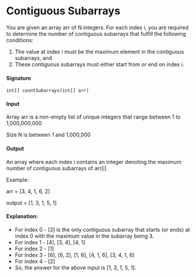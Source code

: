 # Contiguous Subarrays

You are given an array arr of N integers. For each index i, you are required to determine the number of contiguous subarrays that fulfill the following conditions:

1. The value at index i must be the maximum element in the contiguous subarrays, and
2. These contiguous subarrays must either start from or end on index i.

#### Signature
```int[] countSubarrays(int[] arr)```


#### Input

Array arr is a non-empty list of unique integers that range between 1 to 1,000,000,000

Size N is between 1 and 1,000,000

#### Output

An array where each index i contains an integer denoting the maximum number of contiguous subarrays of arr[i]

Example:

arr = [3, 4, 1, 6, 2]

output = [1, 3, 1, 5, 1]

#### Explanation:
- For index 0 - [3] is the only contiguous subarray that starts (or ends) at index 0 with the maximum value in the subarray being 3.
- For index 1 - [4], [3, 4], [4, 1]
- For index 2 - [1]
- For index 3 - [6], [6, 2], [1, 6], [4, 1, 6], [3, 4, 1, 6]
- For index 4 - [2]
- So, the answer for the above input is [1, 3, 1, 5, 1].